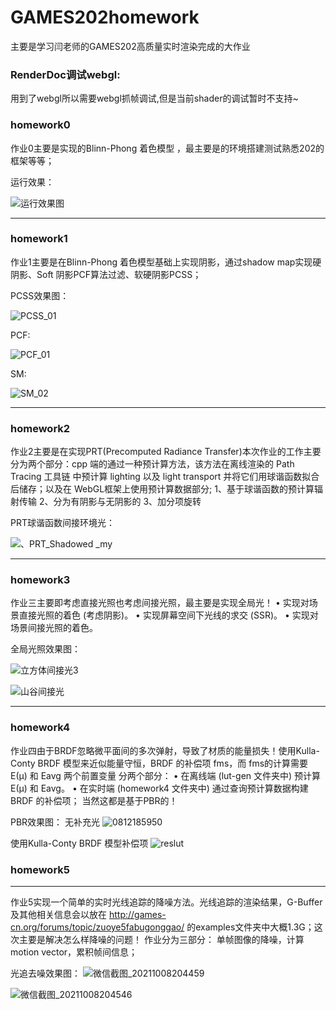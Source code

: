 # GAMES202homework
主要是学习闫老师的GAMES202高质量实时渲染完成的大作业

### RenderDoc调试webgl:

用到了webgl所以需要webgl抓帧调试,但是当前shader的调试暂时不支持~

[RenderDoc 调试web]: https://blog.csdn.net/chenweiyu11962/article/details/115400725



### homework0

作业0主要是实现的Blinn-Phong 着色模型 ，最主要是的环境搭建测试熟悉202的框架等等；

运行效果：

![运行效果图](https://user-images.githubusercontent.com/22174508/136559760-6b3960e5-a84b-4c88-8d44-afe45b8a5631.png)


------

### homework1

作业1主要是在Blinn-Phong 着色模型基础上实现阴影，通过shadow map实现硬阴影、Soft 阴影PCF算法过滤、软硬阴影PCSS；

PCSS效果图：

![PCSS_01](https://user-images.githubusercontent.com/22174508/136558831-2e129ace-8404-422a-9d17-9c8591a13c1e.png)


PCF:


![PCF_01](https://user-images.githubusercontent.com/22174508/136558828-97e12088-3784-4a50-b451-3d2222136367.png)

SM:

![SM_02](https://user-images.githubusercontent.com/22174508/136558830-98b1e75f-6dfb-4da5-bf39-ff3fee62e596.png)

------

### homework2

作业2主要是在实现PRT(Precomputed Radiance Transfer)本次作业的工作主要分为两个部分：cpp 端的通过一种预计算方法，该方法在离线渲染的 Path Tracing 工具链
中预计算 lighting 以及 light transport 并将它们用球谐函数拟合后储存；以及在 WebGL框架上使用预计算数据部分;
1、基于球谐函数的预计算辐射传输
2、分为有阴影与无阴影的
3、加分项旋转

PRT球谐函数间接环境光：

![、PRT_Shadowed _my](https://user-images.githubusercontent.com/22174508/136558910-e8433723-85da-4f63-aa9a-397f76a69241.png)



------

### homework3
作业三主要即考虑直接光照也考虑间接光照，最主要是实现全局光！
• 实现对场景直接光照的着色 (考虑阴影)。
• 实现屏幕空间下光线的求交 (SSR)。
• 实现对场景间接光照的着色。

全局光照效果图：


![立方体间接光3](https://user-images.githubusercontent.com/22174508/136558945-cbc17249-42c8-4f66-8e6a-1c2e6d44d9be.jpg)

![山谷间接光](https://user-images.githubusercontent.com/22174508/136558955-b07978ca-8bf7-47ce-acce-c0540b3945d9.jpg)


------

### homework4
作业四由于BRDF忽略微平面间的多次弹射，导致了材质的能量损失！使用Kulla-Conty BRDF 模型来近似能量守恒，BRDF 的补偿项 fms，而 fms的计算需要 E(µ) 和 Eavg 两个前置变量
分两个部分：
• 在离线端 (lut-gen 文件夹中) 预计算 E(µ) 和 Eavg。 
• 在实时端 (homework4 文件夹中) 通过查询预计算数据构建 BRDF 的补偿项；
当然这都是基于PBR的！

PBR效果图：
无补充光
![0812185950](https://user-images.githubusercontent.com/22174508/136559017-f89c8ff4-af80-47e1-81e8-1d2d2b751fa0.png)


使用Kulla-Conty BRDF 模型补偿项 
![reslut](https://user-images.githubusercontent.com/22174508/136559037-e9b510ca-0969-403f-afa6-60097812ea30.png)


### homework5

------

作业5实现一个简单的实时光线追踪的降噪方法。光线追踪的渲染结果，G-Buffer 及其他相关信息会以放在 http://games-cn.org/forums/topic/zuoye5fabugonggao/
的examples文件夹中大概1.3G；这次主要是解决怎么样降噪的问题！
作业分为三部分：
单帧图像的降噪，计算 motion vector，累积帧间信息；

光追去噪效果图：
![微信截图_20211008204459](https://user-images.githubusercontent.com/22174508/136559517-067527c2-1c8e-4bda-9eeb-85303b2da993.png)

![微信截图_20211008204546](https://user-images.githubusercontent.com/22174508/136559369-17a68cc2-949d-487c-85a8-aa433f175368.png)




